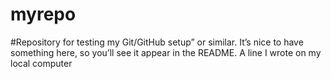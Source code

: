 # myrepo

#Repository for testing my Git/GitHub setup” or similar. It’s nice to have something here, so you’ll see it appear in the README.
A line I wrote on my local computer
